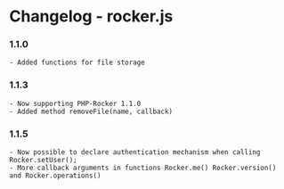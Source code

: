 
# Changelog - rocker.js

### 1.1.0
    - Added functions for file storage

### 1.1.3
    - Now supporting PHP-Rocker 1.1.0
    - Added method removeFile(name, callback)

### 1.1.5
    - Now possible to declare authentication mechanism when calling Rocker.setUser();
    - More callback arguments in functions Rocker.me() Rocker.version() and Rocker.operations()